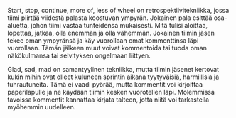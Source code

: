 Start, stop, continue, more of, less of wheel on retrospektiivitekniikka, jossa tiimi piirtää viidestä palasta koostuvan ympyrän. Jokainen pala esittää osa-aluetta, johon tiimi vastaa tunteidensa mukaisesti. Mitä tulisi aloittaa, lopettaa, jatkaa, olla enemmän ja olla vähemmän. Jokainen tiimin jäsen tekee oman ympyränsä ja käy vuorollaan omat kommenttinsa läpi vuorollaan. Tämän jälkeen muut voivat kommentoida tai tuoda oman näkökulmansa tai selvityksen ongelmaan liittyen.

Glad, sad, mad on samantyylinen tekniikka, mutta tiimin jäsenet kertovat kukin mihin ovat olleet kuluneen sprintin aikana tyytyväisiä, harmillisia ja tuhrautuneita. Tämä ei vaadi pyörää, mutta kommentit voi kirjoittaa paperilapulle ja ne käydään tiimin kesken vuorotellen läpi. Molemmissa tavoissa kommentit kannattaa kirjata talteen, jotta niitä voi tarkastella myöhemmin uudelleen.
